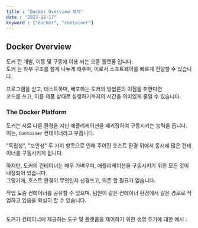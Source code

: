 ```yaml
---
title : "Docker Overview 해석"
date : "2023-12-17"
keyword : ["docker", "container"]
---
```


## Docker Overview

도커 란 개발, 이동 및 구동에 이용 되는 오픈 플랫폼 입니다. \
도커 는 하부 구조를 잘게 나누게 해주며, 이로서 소프트웨어를 빠르게 전달할 수 있습니다.

프로그램을 싣고, 테스트하며, 배포하는 도커의 방법론의 이점을 취한다면 \
코드를 쓰고, 이를 제품 상태로 실행하기까지의 시간을 의미있게 줄일 수 있습니다.

### The Docker Platform

도커는 서로 다른 환경을 지닌 애플리케이션을 패키징하여 구동시키는 능력을 줍니다.\
이는, `Container` 컨테이너라고 부릅니다.

"독립성", "보안성" 두 가지 항목으로 인해 주어진 호스트 환경 위에서 동시에 많은 컨테이너를 구동시키게 됩니다.

하지만, 도커의 컨테이너는 매우 가벼우며, 애플리케이션을 구동시키기 위한 모든 것이 내장되어 있습니다.\
그렇기에, 호스트 환경이 무엇인지 신경쓰고, 의존 할 필요가 없습니다.

작업 도중 컨테이너를 공유할 수 있으며, 팀원이 같은 컨테이너 환경에서 같은 경로로 작업하고 있음을 확실히 할 수 있습니다.

\
도커가 컨테이너에 제공하는 도구 및 플랫폼을 제어하기 위한 생명 주기에 대한 예시 : 